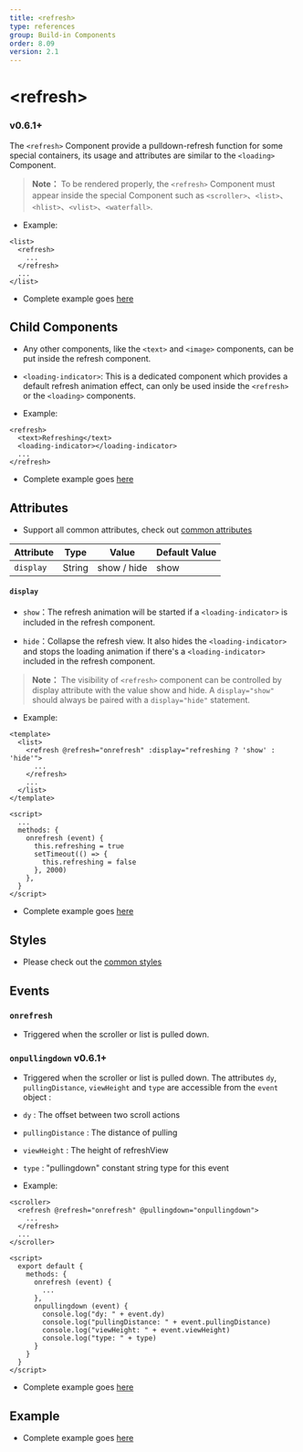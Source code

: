 ```yaml
---
title: <refresh>
type: references
group: Build-in Components
order: 8.09
version: 2.1
---
```


# &lt;refresh&gt;

### <span class="weex-version">v0.6.1+</span>

The `<refresh>` Component provide a pulldown-refresh function for some special containers, its usage and attributes are similar to the `<loading>` Component.
> **Note：** To be rendered properly, the `<refresh>` Component must appear inside the special Component such as `<scroller>`、`<list>`、`<hlist>`、`<vlist>`、`<waterfall>`.

 - Example:

```
<list>
  <refresh>
    ...
  </refresh>
  ...
</list>
```

 - Complete example goes [here](http://dotwe.org/vue/26937c1c74022e79608af118b21bfbc7)

## Child Components

 - Any other components, like the `<text>` and `<image>` components, can be put inside the refresh component.

 - `<loading-indicator>`: This is a dedicated component which provides a default refresh animation effect, can only be used inside the `<refresh>` or the `<loading>` components.

 - Example:

```
<refresh>
  <text>Refreshing</text>
  <loading-indicator></loading-indicator>
  ...
</refresh>
```
 - Complete example goes [here](http://dotwe.org/vue/26937c1c74022e79608af118b21bfbc7)

## Attributes

 - Support all common attributes, check out [common attributes](../common/common-attrs)

| Attribute      | Type     | Value            | Default Value     |
| ------------- | ------ | -------------------------- | ------- |
| `display` | String | show / hide             | show      |

#### `display`

 - `show`：The refresh animation will be started if a `<loading-indicator>` is included in the refresh component.

 - `hide`：Collapse the refresh view. It also hides the `<loading-indicator>` and stops the loading animation if there's a `<loading-indicator>` included in the refresh component.

> **Note：** The visibility of `<refresh>` component can be controlled by display attribute with the value show and hide. A `display="show"` should always be paired with a `display="hide"` statement.

 - Example:

```
<template>
  <list>
    <refresh @refresh="onrefresh" :display="refreshing ? 'show' : 'hide'">
      ...
    </refresh>
    ...
  </list>
</template>

<script>
  ...
  methods: {
    onrefresh (event) {
      this.refreshing = true
      setTimeout(() => {
        this.refreshing = false
      }, 2000)
    },
  }
</script>
```
 - Complete example goes [here](http://dotwe.org/vue/26937c1c74022e79608af118b21bfbc7)

## Styles

 - Please check out the [common styles](../common/common-style)

## Events

### `onrefresh`

 - Triggered when the scroller or list is pulled down.

### `onpullingdown` <span class="weex-version">v0.6.1+</span>

 - Triggered when the scroller or list is pulled down. The attributes `dy`, `pullingDistance`, `viewHeight` and `type` are accessible from the `event` object :

  - `dy` : The offset between two scroll actions
  - `pullingDistance` : The distance of pulling
  - `viewHeight` : The height of refreshView
  - `type` : "pullingdown" constant string type for this event


 - Example:

```
<scroller>
  <refresh @refresh="onrefresh" @pullingdown="onpullingdown">
    ...
  </refresh>
  ...
</scroller>

<script>
  export default {
    methods: {
      onrefresh (event) {
        ...
      },
      onpullingdown (event) {
        console.log("dy: " + event.dy)
        console.log("pullingDistance: " + event.pullingDistance)
        console.log("viewHeight: " + event.viewHeight)
        console.log("type: " + type)
      }
    }
  }
</script>
```
 - Complete example goes [here](http://dotwe.org/vue/26937c1c74022e79608af118b21bfbc7)



## Example

 - Complete example goes [here](http://dotwe.org/vue/26937c1c74022e79608af118b21bfbc7)
